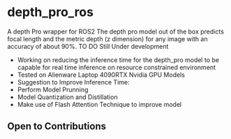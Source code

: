 # depth_pro_ros
A depth Pro wrapper for ROS2
The depth pro model out  of the box predicts focal length and the metric depth (z dimension) for any image with an accuracy of about 90%.
TO DO
Still Under development
- Working on reducing the inference time for the depth_pro model to be capable for real time inference on resource constrained environment
- Tested  on Alienware Laptop 4090RTX Nvidia GPU
 Models 
- Suggestion to Improve Inference Time:
-  Perform Model Prunning
-  Model Quantization and Distillation
-  Make use of Flash Attention Technique to improve model

## Open to Contributions
